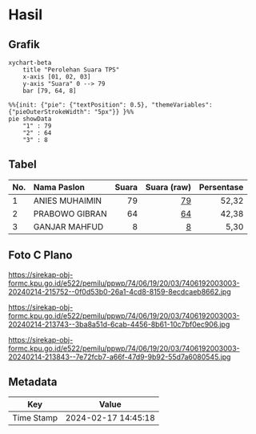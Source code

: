 # Hasil

## Grafik

```mermaid
xychart-beta
    title "Perolehan Suara TPS"
    x-axis [01, 02, 03]
    y-axis "Suara" 0 --> 79
    bar [79, 64, 8]
```

```mermaid
%%{init: {"pie": {"textPosition": 0.5}, "themeVariables": {"pieOuterStrokeWidth": "5px"}} }%%
pie showData
    "1" : 79
    "2" : 64
    "3" : 8
```

## Tabel

| No. | Nama Paslon    | Suara | Suara (raw) | Persentase |
|:--- |:-------------- | -----:| -----------:| ----------:|
| 1   | ANIES MUHAIMIN | 79    | [79][p-1]   | 52,32      |
| 2   | PRABOWO GIBRAN | 64    | [64][p-2]   | 42,38      |
| 3   | GANJAR MAHFUD  | 8     | [8][p-3]    | 5,30       |


[p-1]: https://github.com/gigit-pemilu/pemilu-2024-74-sulawesi-tenggara/blob/main/pilpres/hitung-suara/sub/74-sulawesi-tenggara/sub/06-bombana/sub/19-poleang-tengah/sub/2003-paria/sub/003-tps/sub/paslon-1.txt
[p-2]: https://github.com/gigit-pemilu/pemilu-2024-74-sulawesi-tenggara/blob/main/pilpres/hitung-suara/sub/74-sulawesi-tenggara/sub/06-bombana/sub/19-poleang-tengah/sub/2003-paria/sub/003-tps/sub/paslon-2.txt
[p-3]: https://github.com/gigit-pemilu/pemilu-2024-74-sulawesi-tenggara/blob/main/pilpres/hitung-suara/sub/74-sulawesi-tenggara/sub/06-bombana/sub/19-poleang-tengah/sub/2003-paria/sub/003-tps/sub/paslon-3.txt

## Foto C Plano

https://sirekap-obj-formc.kpu.go.id/e522/pemilu/ppwp/74/06/19/20/03/7406192003003-20240214-215752--0f0d53b0-26a1-4cd8-8159-8ecdcaeb8662.jpg

https://sirekap-obj-formc.kpu.go.id/e522/pemilu/ppwp/74/06/19/20/03/7406192003003-20240214-213743--3ba8a51d-6cab-4456-8b61-10c7bf0ec906.jpg

https://sirekap-obj-formc.kpu.go.id/e522/pemilu/ppwp/74/06/19/20/03/7406192003003-20240214-213843--7e72fcb7-a66f-47d9-9b92-55d7a6080545.jpg


## Metadata

| Key        | Value               |
| ---------- | ------------------- |
| Time Stamp | 2024-02-17 14:45:18 |



